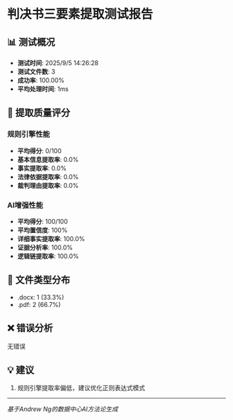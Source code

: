 # 判决书三要素提取测试报告

## 📊 测试概况
- **测试时间**: 2025/9/5 14:26:28
- **测试文件数**: 3
- **成功率**: 100.00%
- **平均处理时间**: 1ms

## 🎯 提取质量评分

### 规则引擎性能
- **平均得分**: 0/100
- **基本信息提取率**: 0.0%
- **事实提取率**: 0.0%
- **法律依据提取率**: 0.0%
- **裁判理由提取率**: 0.0%

### AI增强性能
- **平均得分**: 100/100
- **平均置信度**: 100%
- **详细事实提取率**: 100.0%
- **证据分析率**: 100.0%
- **逻辑链提取率**: 100.0%

## 📁 文件类型分布
- .docx: 1 (33.3%)
- .pdf: 2 (66.7%)

## ❌ 错误分析
无错误

## 💡 建议
1. 规则引擎提取率偏低，建议优化正则表达式模式

---
*基于Andrew Ng的数据中心AI方法论生成*
